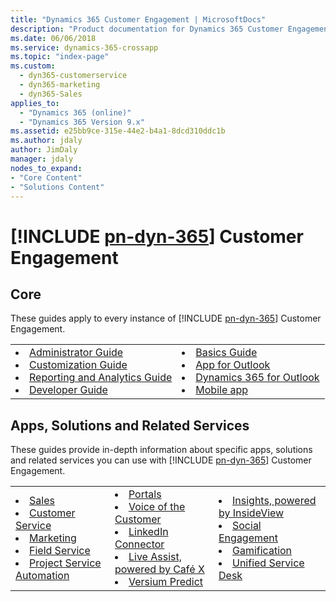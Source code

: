 ```yaml
---
title: "Dynamics 365 Customer Engagement | MicrosoftDocs"
description: "Product documentation for Dynamics 365 Customer Engagement apps and services. Formerly known as Dynamics CRM."
ms.date: 06/06/2018
ms.service: dynamics-365-crossapp
ms.topic: "index-page"
ms.custom:
  - dyn365-customerservice
  - dyn365-marketing
  - dyn365-Sales
applies_to: 
  - "Dynamics 365 (online)"
  - "Dynamics 365 Version 9.x"
ms.assetid: e25bb9ce-315e-44e2-b4a1-8dcd310ddc1b
ms.author: jdaly
author: JimDaly
manager: jdaly
nodes_to_expand:
- "Core Content"
- "Solutions Content"
---
```


# [!INCLUDE [pn-dyn-365](includes/pn-dyn-365.md)] Customer Engagement 

## Core

These guides apply to every instance of [!INCLUDE [pn-dyn-365](includes/pn-dyn-365.md)] Customer Engagement.

<table>
<tr>
<td>
<li><a href="admin/index.md" data-raw-source="[Administrator Guide](admin/index.md)">Administrator Guide</a></li>
<li><a href="customize/index.md" data-raw-source="[Customization Guide ](customize/index.md)">Customization Guide </a></li>
<li><a href="analytics/index.md" data-raw-source="[Reporting and Analytics Guide](analytics/index.md)">Reporting and Analytics Guide</a></li>
<li><a href="developer/index.md" data-raw-source="[Developer Guide ](developer/index.md)">Developer Guide </a></li>
</td>
<td>
<li><a href="basics/index.md" data-raw-source="[Basics Guide ](basics/index.md)">Basics Guide </a></li>
<li><a href="outlook-app/index.md" data-raw-source="[App for Outlook](outlook-app/index.md)">App for Outlook</a></li>
<li><a href="outlook-addin/index.md" data-raw-source="[Dynamics 365 for Outlook](outlook-addin/index.md)">Dynamics 365 for Outlook</a></li>
<li><a href="mobile-app/index.md" data-raw-source="[Mobile app](mobile-app/index.md)">Mobile app</a></li>
</td>
</tr>
</table>

## Apps, Solutions and Related Services

These guides provide in-depth information about specific apps, solutions and related services you can use with [!INCLUDE [pn-dyn-365](includes/pn-dyn-365.md)] Customer Engagement.

<table>
<tr>
<td>
<li><a href="sales-enterprise/index.md" data-raw-source="[Sales](sales-enterprise/index.md)">Sales</a></li>
<li><a href="customer-service/index.md" data-raw-source="[Customer Service](customer-service/index.md)">Customer Service</a></li>
<li><a href="marketing/index.md" data-raw-source="[Marketing](marketing/index.md)">Marketing</a></li>
<li><a href="field-service/index.md" data-raw-source="[Field Service](field-service/index.md)">Field Service</a></li>
<li><a href="project-service/index.md" data-raw-source="[Project Service Automation](project-service/index.md)">Project Service Automation</a></li>
</td>
<td>
<li><a href="portals/index.md" data-raw-source="[Portals](portals/index.md)">Portals</a></li>
<li><a href="voice-of-customer/index.md" data-raw-source="[Voice of the Customer](voice-of-customer/index.md)">Voice of the Customer</a></li>
<li><a href="linkedin/index.md" data-raw-source="[LinkedIn Connector](linkedin/index.md)">LinkedIn Connector</a></li>
<li><a href="live-assist/index.md" data-raw-source="[Live Assist, powered by Caf&#233; X](live-assist/index.md)">Live Assist, powered by Café X</a></li>
<li><a href="versium-predict/index.md" data-raw-source="[Versium Predict](versium-predict/index.md)">Versium Predict</a></li>
</td>
<td>
<li><a href="insights-insideview/index.md" data-raw-source="[Insights, powered by InsideView](insights-insideview/index.md)">Insights, powered by InsideView</a></li>
<li><a href="social-engagement/index.md" data-raw-source="[Social Engagement](social-engagement/index.md)">Social Engagement</a></li>
<li><a href="gamification/index.md" data-raw-source="[Gamification](gamification/index.md)">Gamification</a></li>
<li><a href="/dynamics365/customer-engagement/unified-service-desk/index" data-raw-source="[Unified Service Desk](/dynamics365/customer-engagement/unified-service-desk/index)">Unified Service Desk</a></li>
</td>
</tr>
</table>

